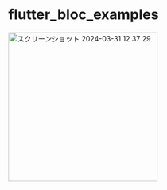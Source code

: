 # flutter_bloc_examples

<img width="300" alt="スクリーンショット 2024-03-31 12 37 29" src="https://github.com/katafuchix/flutter_bloc_examples/assets/6063541/b66e1374-fa82-426d-a74a-f4be3b0217d3">
